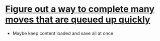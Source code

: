 
# [Figure out a way to complete many moves that are queued up quickly](#DOING:0)
- Maybe keep content loaded and save all at once
<!-- +1.8.x  -->
<!-- created:2020-11-19T04:15:36.819Z -->
<!--[ Created: {{(new Date(created)).toLocaleString()}} ]-->